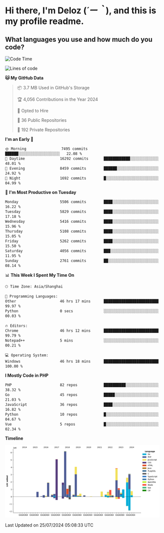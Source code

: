 # **Hi there, I'm Deloz (*´ー｀*), and this is my profile readme.**

## **What languages you use and how much do you code?**

<!--START_SECTION:waka-->
![Code Time](http://img.shields.io/badge/Code%20Time-4%2C488%20hrs%2042%20mins-blue)

![Lines of code](https://img.shields.io/badge/From%20Hello%20World%20I%27ve%20Written-40.0%20million%20lines%20of%20code-blue)

**🐱 My GitHub Data** 

> 📦 3.7 MB Used in GitHub's Storage 
 > 
> 🏆 4,056 Contributions in the Year 2024
 > 
> 💼 Opted to Hire
 > 
> 📜 36 Public Repositories 
 > 
> 🔑 192 Private Repositories 
 > 
**I'm an Early 🐤** 

```text
🌞 Morning                7495 commits        ██████░░░░░░░░░░░░░░░░░░░   22.08 % 
🌆 Daytime                16292 commits       ████████████░░░░░░░░░░░░░   48.01 % 
🌃 Evening                8459 commits        ██████░░░░░░░░░░░░░░░░░░░   24.92 % 
🌙 Night                  1692 commits        █░░░░░░░░░░░░░░░░░░░░░░░░   04.99 % 
```
📅 **I'm Most Productive on Tuesday** 

```text
Monday                   5506 commits        ████░░░░░░░░░░░░░░░░░░░░░   16.22 % 
Tuesday                  5829 commits        ████░░░░░░░░░░░░░░░░░░░░░   17.18 % 
Wednesday                5416 commits        ████░░░░░░░░░░░░░░░░░░░░░   15.96 % 
Thursday                 5108 commits        ████░░░░░░░░░░░░░░░░░░░░░   15.05 % 
Friday                   5262 commits        ████░░░░░░░░░░░░░░░░░░░░░   15.50 % 
Saturday                 4056 commits        ███░░░░░░░░░░░░░░░░░░░░░░   11.95 % 
Sunday                   2761 commits        ██░░░░░░░░░░░░░░░░░░░░░░░   08.14 % 
```


📊 **This Week I Spent My Time On** 

```text
🕑︎ Time Zone: Asia/Shanghai

💬 Programming Languages: 
Other                    46 hrs 17 mins      █████████████████████████   99.97 % 
Python                   0 secs              ░░░░░░░░░░░░░░░░░░░░░░░░░   00.03 % 

🔥 Editors: 
Chrome                   46 hrs 12 mins      █████████████████████████   99.79 % 
Notepad++                5 mins              ░░░░░░░░░░░░░░░░░░░░░░░░░   00.21 % 

💻 Operating System: 
Windows                  46 hrs 18 mins      █████████████████████████   100.00 % 
```

**I Mostly Code in PHP** 

```text
PHP                      82 repos            ██████████░░░░░░░░░░░░░░░   38.32 % 
Go                       45 repos            █████░░░░░░░░░░░░░░░░░░░░   21.03 % 
JavaScript               36 repos            ████░░░░░░░░░░░░░░░░░░░░░   16.82 % 
Python                   10 repos            █░░░░░░░░░░░░░░░░░░░░░░░░   04.67 % 
Vue                      5 repos             █░░░░░░░░░░░░░░░░░░░░░░░░   02.34 % 
```



**Timeline**

![Lines of Code chart](https://raw.githubusercontent.com/deloz/deloz/main/assets/bar_graph.png)


 Last Updated on 25/07/2024 05:08:33 UTC
<!--END_SECTION:waka-->
